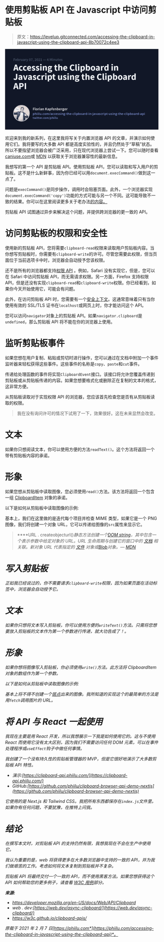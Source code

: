 # 使用剪贴板 API 在 Javascript 中访问剪贴板

> 原文：<https://levelup.gitconnected.com/accessing-the-clipboard-in-javascript-using-the-clipboard-api-8b70072c4ee3>

![](img/33d2fe456487f4122b0ecc5ca54ca47e.png)

欢迎来到我的新系列，在这里我将写关于内置浏览器 API 的文章，并演示如何使用它们。我将要写的大多数 API 都是高度实验性的，并且仍然处于“草稿”状态。所以不要指望浏览器会被广泛采用，只在现代浏览器上尝试一下。您可以随时查看[caniuse.com](https://caniuse.com/)或 [MDN](https://developer.mozilla.org/en-US/docs/Web/API) 以获取关于浏览器兼容性的最新信息。

我想写的第一个 API 是剪贴板 API。使用剪贴板 API，您可以读取和写入用户的剪贴板。这不是什么新鲜事，因为你已经可以用`document.execCommand()`做到这一点了。

问题是`execCommand()`是同步操作，调用时会阻塞页面。此外，一个浏览器实现`document.execCommand('copy')`功能的方式可能与另一个不同。这可能导致不一致的结果。你可以在这里阅读更多关于老办法[的内容。](https://developer.mozilla.org/en-US/docs/Mozilla/Add-ons/WebExtensions/Interact_with_the_clipboard)

剪贴板 API 试图通过异步来解决这个问题，并提供跨浏览器的更一致的 API。

# 访问剪贴板的权限和安全性

使用新的剪贴板 API，您将需要`clipboard-read`权限来读取用户剪贴板内容。当你想写剪贴板时，你需要有`clipboard-write`的许可。尽管您需要此权限，但当页面位于当前选项卡中时，浏览器会自动授予您该权限。

还不是所有的浏览器都支持[权限 API](https://developer.mozilla.org/en-US/docs/Web/API/Permissions_API) 。例如，Safari 没有实现它，但是，您可以在 Safari 中访问剪贴板 API，而无需请求权限。另一方面，Firefox 支持权限 API，但是还没有实现`clipboard-read`和`clipboard-write`权限。你已经看到，如果你今天开始使用它，可能会有问题。

此外，在访问剪贴板 API 时，您需要有一个[安全上下文](https://developer.mozilla.org/en-US/docs/Web/Security/Secure_Contexts)。这通常意味着只有当你使用有效的 SSL/TLS 证书在`localhost`或网页上时，你才能访问这个 API。

您可以访问`navigator`对象上的剪贴板 API。如果`navigator.clipboard`是`undefined`，那么剪贴板 API 将不能在你的浏览器上使用。

# 监听剪贴板事件

如果您想在用户复制、粘贴或剪切时进行操作，您可以通过在文档中附加一个事件监听器来轻松获得这些事件。这些事件的名称是`copy`、`paste`和`cut`事件。

传递给处理函数的事件将实现`ClipboardEvent`接口。该接口将允许您覆盖传递到剪贴板或从剪贴板传递的内容。如果您想要格式化或删除正在复制的文本的格式，这非常方便。

从剪贴板读取对于实现权限 API 的浏览器，您应该首先检查您是否有从剪贴板读取的权限。

> 我在没有询问许可的情况下试用了一下，效果很好。这在未来显然会改变。

# 文本

如果你只想阅读文本，你可以使用方便的方法`readText()`。这个方法将返回一个带有剪贴板内容的承诺。

# 形象

如果您想从剪贴板中读取图像，您必须使用`read()`方法。该方法将返回一个包含一组 [ClipboardItem](https://developer.mozilla.org/en-US/docs/Web/API/ClipboardItem) 对象的承诺。

以下是如何从剪贴板中读取图像的示例:

基本上，我们在这里做的是迭代每个项目并检查 MIME 类型，如果它是一个 PNG 图像，我们将创建一个对象 URL，它可以传递给图像的`src`属性来显示它。

> ****URL . createobjecturl()****静态方法创建一个*[*DOM string*](https://developer.mozilla.org/en-US/docs/Web/API/DOMString)*，其中包含一个表示参数中给定对象的 URL。URL 生命周期与创建它的窗口中的* [*文档*](https://developer.mozilla.org/en-US/docs/Web/API/Document) *相关联。新对象 URL 代表指定的* [*文件*](https://developer.mozilla.org/en-US/docs/Web/API/File) *对象或*[*Blob*](https://developer.mozilla.org/en-US/docs/Web/API/Blob)*对象。—* [*MDN*](https://developer.mozilla.org/en-US/docs/Web/API/URL/createObjectUR)*

# *写入剪贴板*

*正如我已经说过的，你不需要请求`clipboard-write`权限，因为如果页面在活动标签中，浏览器会自动授予它。*

# *文本*

*如果你只想将文本写入剪贴板，你可以使用方便的`writeText()`方法。只需将您想要放入剪贴板的文本作为第一个参数进行传递，就大功告成了！。*

# *形象*

*如果你想将图像写入剪贴板，你必须使用`write()`方法。此方法将 ClipboardItem 对象的数组作为第一个参数。*

*以下是如何从剪贴板中读取图像的示例:*

*基本上将不得不创建一个[斑点](https://developer.mozilla.org/en-US/docs/Web/API/Blob)出来的图像。我所知道的实现这个的最简单的方法是用`fetch`调用图片的 URL。*

# *将 API 与 React 一起使用*

*我现在主要是用 React 开发，所以我想展示一下我是如何使用它的。这与不使用 React 而使用它没有太大区别，因为我们不需要访问任何 DOM 元素，可以在事件处理程序或`useEffect`钩子中做任何事情。*

*我创建了一个没有持久性的剪贴板管理器的 MVP，但是它很好地演示了大多数剪贴板 API 特性。*

*   *演示:[https://clipboard-api.phiilu.com/](https://clipboard-api.phiilu.com/)*
*   *GitHub:[https://github.com/phiilu/clipboard-browser-api-demo-nextjs](https://github.com/phiilu/clipboard-browser-api-demo-nextjs)*

*它使用的是 Next.js 和 Tailwind CSS。我把所有东西都保存在`index.js`文件里。如果你有任何问题，不要犹豫，在推特上问我。*

# *结论*

*在撰写本文时，对剪贴板 API 的支持仍然有限，我想我现在不会在生产中使用它。*

*我认为重要的是，web 将获得更多在大多数浏览器中支持的一致的 API，并为我们做艰苦的工作。考虑如何将文本复制到剪贴板并不复杂。*

*剪贴板 API 将最终交付一个一致的 API，而不使用黑客方法。如果您想获得这个 API 如何帮助您的更多例子，请查看 [W3C 用例](https://w3c.github.io/clipboard-apis/#Cases)部分。*

***来源:***

*   *https://developer.mozilla.org/en-US/docs/Web/API/Clipboard*
*   *web . dev:[https://web.dev/async-clipboard/](https://web.dev/async-clipboard/)*
*   *https://w3c.github.io/clipboard-apis/*

**原载于 2021 年 2 月 7 日*[*https://phiilu.com*](https://phiilu.com/accessing-the-clipboard-in-javascript-using-the-clipboard-api)*。**